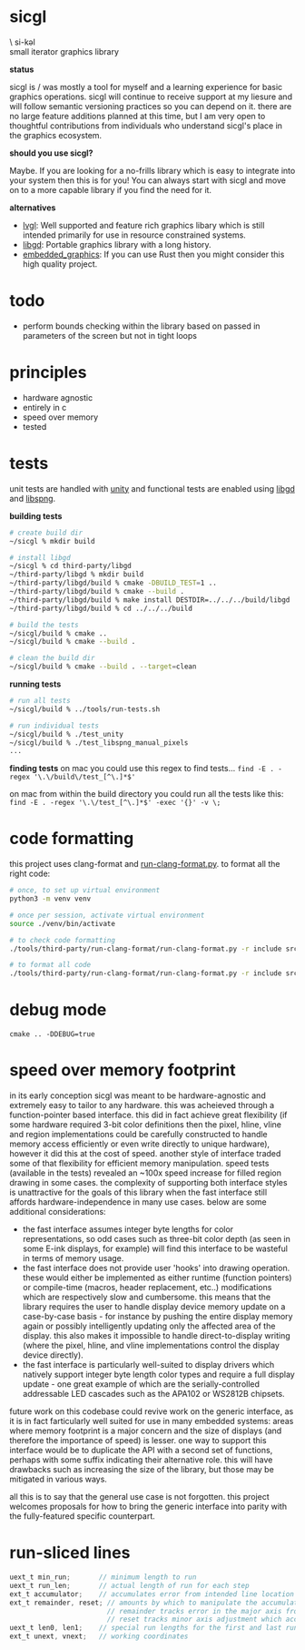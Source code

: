 # sicgl
\ si-kəl \
small iterator graphics library

**status**

sicgl is / was mostly a tool for myself and a learning experience for basic graphics operations.
sicgl will continue to receive support at my liesure and will follow semantic versioning practices so you can depend on it.
there are no large feature additions planned at this time, but I am very open to thoughtful contributions from individuals who understand sicgl's place in the graphics ecosystem.

**should you use sicgl?**

Maybe.
If you are looking for a no-frills library which is easy to integrate into your system then this is for you!
You can always start with sicgl and move on to a more capable library if you find the need for it.

**alternatives**

- [lvgl](https://github.com/lvgl/lvgl): Well supported and feature rich graphics libary which is still intended primarily for use in resource constrained systems.
- [libgd](https://github.com/libgd/libgd): Portable graphics library with a long history.
- [embedded_graphics](https://github.com/embedded-graphics/embedded-graphics): If you can use Rust then you might consider this high quality project.

# todo

* perform bounds checking within the library based on 
  passed in parameters of the screen but not in tight loops

# principles

* hardware agnostic
* entirely in c
* speed over memory
* tested

# tests
unit tests are handled with [unity](https://github.com/ThrowTheSwitch/Unity) and functional tests are enabled using [libgd](https://github.com/libgd/libgd) and [libspng](https://github.com/randy408/libspng).

**building tests**
``` sh
# create build dir
~/sicgl % mkdir build

# install libgd
~/sicgl % cd third-party/libgd
~/third-party/libgd % mkdir build
~/third-party/libgd/build % cmake -DBUILD_TEST=1 ..
~/third-party/libgd/build % cmake --build .
~/third-party/libgd/build % make install DESTDIR=../../../build/libgd
~/third-party/libgd/build % cd ../../../build

# build the tests
~/sicgl/build % cmake ..
~/sicgl/build % cmake --build .

# clean the build dir
~/sicgl/build % cmake --build . --target=clean
```

**running tests**
``` sh
# run all tests
~/sicgl/build % ../tools/run-tests.sh

# run individual tests
~/sicgl/build % ./test_unity
~/sicgl/build % ./test_libspng_manual_pixels
...
```

**finding tests**
on mac you could use this regex to find tests...
```find -E . -regex '\.\/build\/test_[^\.]*$'```

on mac from within the build directory you could run all the tests like this:
```find -E . -regex '\.\/test_[^\.]*$' -exec '{}' -v \;```

# code formatting
this project uses clang-format and [run-clang-format.py](https://github.com/Sarcasm/run-clang-format). to format all the right code:

```bash
# once, to set up virtual environment
python3 -m venv venv

# once per session, activate virtual environment
source ./venv/bin/activate

# to check code formatting
./tools/third-party/run-clang-format/run-clang-format.py -r include src include test

# to format all code
./tools/third-party/run-clang-format/run-clang-format.py -r include src include test -i
```

# debug mode
```cmake .. -DDEBUG=true```

# speed over memory footprint
in its early conception sicgl was meant to be hardware-agnostic and extremely
easy to tailor to any hardware. this was acheieved through a function-pointer
based interface. this did in fact achieve great flexibility (if some hardware
required 3-bit color definitions then the pixel, hline, vline and region
implementations could be carefully constructed to handle memory access 
efficiently or even write directly to unique hardware), however it did this at
the cost of speed. another style of interface traded some of that flexibility
for efficient memory manipulation. speed tests (available in the tests) revealed
an ~100x speed increase for filled region drawing in some cases. the complexity
of supporting both interface styles is unattractive for the goals of this
library when the fast interface still affords hardware-independence in many
use cases. below are some additional considerations:

* the fast interface assumes integer byte lengths for color representations, so
odd cases such as three-bit color depth (as seen in some E-ink displays, for 
example) will find this interface to be wasteful in terms of memory usage.
* the fast interface does not provide user 'hooks' into drawing operation. these
would either be implemented as either runtime (function pointers) or compile-time
(macros, header replacement, etc..) modifications which are respectively slow and
cumbersome. this means that the library requires the user to handle display
device memory update on a case-by-case basis - for instance by pushing the entire
display memory again or possibly intelligently updating only the affected area of
the display. this also makes it impossible to handle direct-to-display writing
(where the pixel, hline, and vline implementations control the display device
directly).
* the fast interface is particularly well-suited to display drivers which natively
support integer byte length color types and require a full display update - one
great example of which are the serially-controlled addressable LED cascades such
as the APA102 or WS2812B chipsets.

future work on this codebase could revive work on the generic interface, as it is
in fact farticularly well suited for use in many embedded systems: areas where
memory footprint is a major concern and the size of displays (and therefore the
importance of speed) is lesser. one way to support this interface would be to
duplicate the API with a second set of functions, perhaps with some suffix
indicating their alternative role. this will have drawbacks such as increasing the
size of the library, but those may be mitigated in various ways.

all this is to say that the general use case is not forgotten. this project
welcomes proposals for how to bring the generic interface into parity with the
fully-featured specific counterpart.

# run-sliced lines

```c
uext_t min_run;       // minimum length to run
uext_t run_len;       // actual length of run for each step
ext_t accumulator;    // accumulates error from intended line location
ext_t remainder, reset; // amounts by which to manipulate the accumulator
                        // remainder tracks error in the major axis from having to choose an integer number of steps
                        // reset tracks minor axis adjustment which accounts for the cumulative movement in the major axis
uext_t len0, len1;    // special run lengths for the first and last runs
ext_t unext, vnext;   // working coordinates
```
